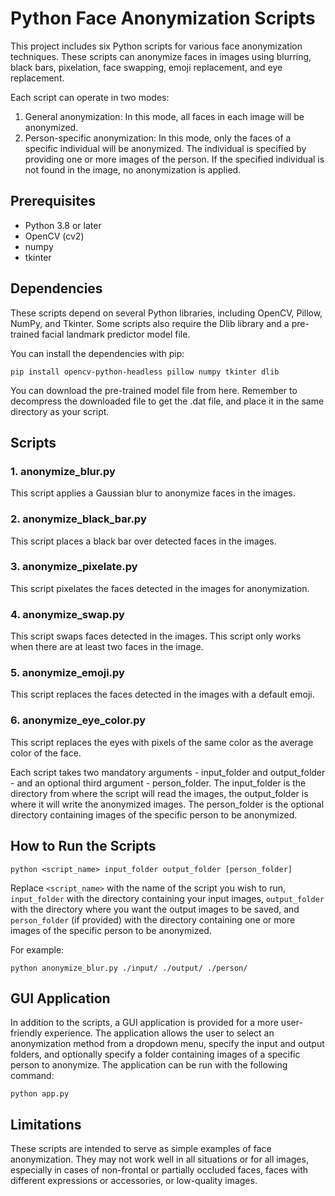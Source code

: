 # Python Face Anonymization Scripts

This project includes six Python scripts for various face anonymization techniques. These scripts can anonymize faces in images using blurring, black bars, pixelation, face swapping, emoji replacement, and eye replacement.

Each script can operate in two modes:

1. General anonymization: In this mode, all faces in each image will be anonymized.
2. Person-specific anonymization: In this mode, only the faces of a specific individual will be anonymized. The individual is specified by providing one or more images of the person. If the specified individual is not found in the image, no anonymization is applied.

## Prerequisites
- Python 3.8 or later
- OpenCV (cv2)
- numpy
- tkinter

## Dependencies

These scripts depend on several Python libraries, including OpenCV, Pillow, NumPy, and Tkinter. Some scripts also require the Dlib library and a pre-trained facial landmark predictor model file.

You can install the dependencies with pip:

`pip install opencv-python-headless pillow numpy tkinter dlib`

You can download the pre-trained model file from here. Remember to decompress the downloaded file to get the .dat file, and place it in the same directory as your script.

## Scripts

### 1. anonymize_blur.py
This script applies a Gaussian blur to anonymize faces in the images.

### 2. anonymize_black_bar.py
This script places a black bar over detected faces in the images.

### 3. anonymize_pixelate.py
This script pixelates the faces detected in the images for anonymization.

### 4. anonymize_swap.py
This script swaps faces detected in the images. This script only works when there are at least two faces in the image.

### 5. anonymize_emoji.py
This script replaces the faces detected in the images with a default emoji.

### 6. anonymize_eye_color.py
This script replaces the eyes with pixels of the same color as the average color of the face.

Each script takes two mandatory arguments - input_folder and output_folder - and an optional third argument - person_folder. The input_folder is the directory from where the script will read the images, the output_folder is where it will write the anonymized images. The person_folder is the optional directory containing images of the specific person to be anonymized.

## How to Run the Scripts
```shell
python <script_name> input_folder output_folder [person_folder]
```
Replace `<script_name>` with the name of the script you wish to run, `input_folder` with the directory containing your input images, `output_folder` with the directory where you want the output images to be saved, and `person_folder` (if provided) with the directory containing one or more images of the specific person to be anonymized.

For example:
```shell
python anonymize_blur.py ./input/ ./output/ ./person/
```

## GUI Application
In addition to the scripts, a GUI application is provided for a more user-friendly experience. The application allows the user to select an anonymization method from a dropdown menu, specify the input and output folders, and optionally specify a folder containing images of a specific person to anonymize. The application can be run with the following command:

```shell
python app.py
```

## Limitations
These scripts are intended to serve as simple examples of face anonymization. They may not work well in all situations or for all images, especially in cases of non-frontal or partially occluded faces, faces with different expressions or accessories, or low-quality images.

